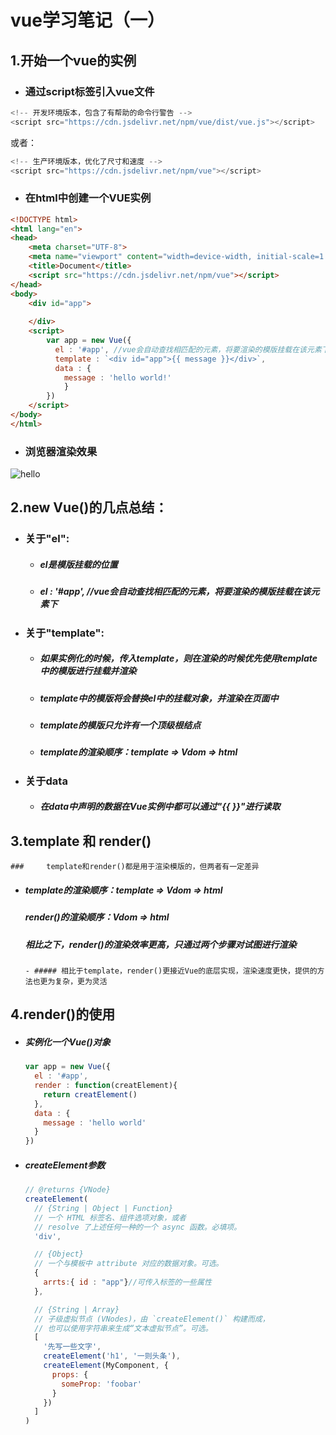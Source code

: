 # vue学习笔记（一）

## 1.开始一个vue的实例

- ###  通过script标签引入vue文件

```js
<!-- 开发环境版本，包含了有帮助的命令行警告 -->
<script src="https://cdn.jsdelivr.net/npm/vue/dist/vue.js"></script>
```

或者：

```js
<!-- 生产环境版本，优化了尺寸和速度 -->
<script src="https://cdn.jsdelivr.net/npm/vue"></script>
```

- ### 在html中创建一个VUE实例

```html
<!DOCTYPE html>
<html lang="en">
<head>
    <meta charset="UTF-8">
    <meta name="viewport" content="width=device-width, initial-scale=1.0">
    <title>Document</title>
    <script src="https://cdn.jsdelivr.net/npm/vue"></script>
</head>
<body>
    <div id="app">
        
    </div>
    <script>
        var app = new Vue({
          el : '#app', //vue会自动查找相匹配的元素，将要渲染的模版挂载在该元素下
          template : `<div id="app">{{ message }}</div>`,
          data : {
          	message : 'hello world!'
        	}
        })
    </script>
</body>
</html>
```

- ### 浏览器渲染效果

![hello](/Users/lb/Desktop/Code_Space/notes/VUE学习笔记/images/hello.png)

## 2.new Vue()的几点总结：

- ### 关于"el":

  - ##### el是模版挂载的位置

  - ##### el : '#app', //vue会自动查找相匹配的元素，将要渲染的模版挂载在该元素下

- ### 关于"template":

  - ##### 如果实例化的时候，传入template，则在渲染的时候优先使用template中的模版进行挂载并渲染

  - ##### template中的模版将会替换el中的挂载对象，并渲染在页面中

  - ##### template的模版只允许有一个顶级根结点

  - ##### template的渲染顺序：template => Vdom => html

- ### 关于data

  - ##### 在data中声明的数据在Vue实例中都可以通过"{{ }}"进行读取

## 3.template 和 render()

	### 	template和render()都是用于渲染模版的，但两者有一定差异

  - ##### template的渲染顺序：template => Vdom => html

    ##### render()的渲染顺序：Vdom => html

    ##### 相比之下，render()的渲染效率更高，只通过两个步骤对试图进行渲染

		- ##### 相比于template，render()更接近Vue的底层实现，渲染速度更快，提供的方法也更为复杂，更为灵活

## 4.render()的使用

 - ##### 实例化一个Vue()对象

   ```js
   var app = new Vue({
     el : '#app',
     render : function(creatElement){
       return creatElement()
     },
     data : {
       message : 'hello world'
     }
   })
   ```

   

 - ##### createElement参数

   ```js
   // @returns {VNode}
   createElement(
     // {String | Object | Function}
     // 一个 HTML 标签名、组件选项对象，或者
     // resolve 了上述任何一种的一个 async 函数。必填项。
     'div',
   
     // {Object}
     // 一个与模板中 attribute 对应的数据对象。可选。
     {
       arrts:{ id : "app"}//可传入标签的一些属性
     },
   
     // {String | Array}
     // 子级虚拟节点 (VNodes)，由 `createElement()` 构建而成，
     // 也可以使用字符串来生成“文本虚拟节点”。可选。
     [
       '先写一些文字',
       createElement('h1', '一则头条'),
       createElement(MyComponent, {
         props: {
           someProp: 'foobar'
         }
       })
     ]
   )
   ```

   
